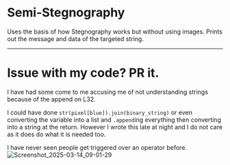 # Semi-Stegnography
Uses the basis of how Stegnography works but without using images. Prints out the message and data of the targeted string.

-----
# Issue with my code? PR it.
I have had some come to me accusing me of not understanding strings because of the append on L32. 

I could have done `str(pixel[blue]).join(binary_string)` or even converting the variable into a list and `.append`ing everything then converting into a string at the return.
However I wrote this late at night and I do not care as it does do what it is needed too. 

I have never seen people get triggered over an operator before.
![Screenshot_2025-03-14_09-01-29](https://github.com/user-attachments/assets/76391957-83de-45ea-b74e-8048598f1523)
